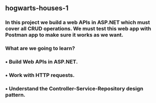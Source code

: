 ## hogwarts-houses-1

### In this project we build a web APIs in ASP.NET which must cover all CRUD operations. We must test this web app with Postman app to make sure it works as we want.

### What are we going to learn?
### •	Build Web APIs in ASP.NET.
### •	Work with HTTP requests.
### •	Understand the Controller-Service-Repository design pattern.